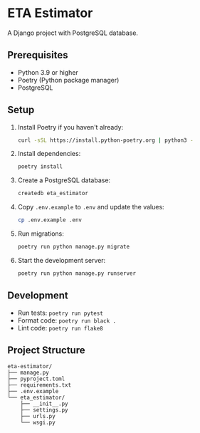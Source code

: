 # ETA Estimator

A Django project with PostgreSQL database.

## Prerequisites

- Python 3.9 or higher
- Poetry (Python package manager)
- PostgreSQL

## Setup

1. Install Poetry if you haven't already:
   ```bash
   curl -sSL https://install.python-poetry.org | python3 -
   ```

2. Install dependencies:
   ```bash
   poetry install
   ```

3. Create a PostgreSQL database:
   ```bash
   createdb eta_estimator
   ```

4. Copy `.env.example` to `.env` and update the values:
   ```bash
   cp .env.example .env
   ```

5. Run migrations:
   ```bash
   poetry run python manage.py migrate
   ```

6. Start the development server:
   ```bash
   poetry run python manage.py runserver
   ```

## Development

- Run tests: `poetry run pytest`
- Format code: `poetry run black .`
- Lint code: `poetry run flake8`

## Project Structure

```
eta-estimator/
├── manage.py
├── pyproject.toml
├── requirements.txt
├── .env.example
└── eta_estimator/
    ├── __init__.py
    ├── settings.py
    ├── urls.py
    └── wsgi.py
```